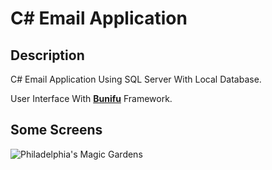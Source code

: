 # C# Email Application

## Description
C# Email Application Using SQL Server With Local Database.

User Interface With **[Bunifu](https://bunifuframework.com/)** Framework.

## Some Screens
![](/screens/ "Philadelphia's Magic Gardens")


